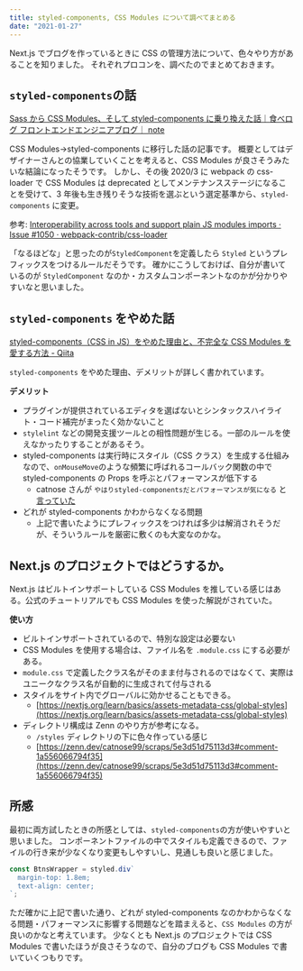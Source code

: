 ```yaml
---
title: styled-components, CSS Modules について調べてまとめる
date: "2021-01-27"
---
```


Next.js でブログを作っているときに CSS の管理方法について、色々やり方があることを知りました。
それぞれプロコンを、調べたのでまとめておきます。

## `styled-components`の話

[Sass から CSS Modules、そして styled-components に乗り換えた話｜食べログ フロントエンドエンジニアブログ｜ note](https://note.com/tabelog_frontend/n/n2541778b81e3)

CSS Modules→styled-components に移行した話の記事です。
概要としてはデザイナーさんとの協業していくことを考えると、CSS Modules が良さそうみたいな結論になったそうです。
しかし、その後 2020/3 に webpack の css-loader で CSS Modules は deprecated としてメンテナンスステージになることを受けて、3 年後も生き残りそうな技術を選ぶという選定基準から、`styled-components` に変更。

参考: [Interoperability across tools and support plain JS modules imports · Issue #1050 · webpack-contrib/css-loader](https://github.com/webpack-contrib/css-loader/issues/1050)

「なるほどな」と思ったのが`StyledComponent`を定義したら `Styled` というプレフィックスをつけるルールだそうです。
確かにこうしておけば、自分が書いているのが `StyledComponent` なのか・カスタムコンポーネントなのかが分かりやすいなと思いました。

## `styled-components` をやめた話

[styled-components（CSS in JS）をやめた理由と、不完全な CSS Modules を愛する方法 - Qiita](https://qiita.com/jagaapple/items/7f74fc32c69f5b731159)

`styled-components` をやめた理由、デメリットが詳しく書かれています。

**デメリット**

- プラグインが提供されているエディタを選ばないとシンタックスハイライト・コード補完がまったく効かないこと
- `stylelint` などの開発支援ツールとの相性問題が生じる。一部のルールを使えなかったりすることがあるそう。
- styled-components は実行時にスタイル（CSS クラス）を生成する仕組みなので、`onMouseMove`のような頻繁に呼ばれるコールバック関数の中で styled-components の Props を呼ぶとパフォーマンスが低下する
  - catnose さんが `やはりstyled-componentsだとパフォーマンスが気になる` と[言っていた](https://zenn.dev/catnose99/scraps/5e3d51d75113d3#comment-eb8276f40cc215)
- どれが styled-components かわからなくなる問題
  - 上記で書いたようにプレフィックスをつければ多少は解消されそうだが、そういうルールを厳密に敷くのも大変なのかな。

## Next.js のプロジェクトではどうするか。

Next.js はビルトインサポートしている CSS Modules を推している感じはある。公式のチュートリアルでも CSS Modules を使った解説がされていた。

**使い方**

- ビルトインサポートされているので、特別な設定は必要ない
- CSS Modules を使用する場合は、ファイル名を `.module.css` にする必要がある。
- `module.css` で定義したクラス名がそのまま付与されるのではなくて、実際はユニークなクラス名が自動的に生成されて付与される
- スタイルをサイト内でグローバルに効かせることもできる。
  - [https://nextjs.org/learn/basics/assets-metadata-css/global-styles](https://nextjs.org/learn/basics/assets-metadata-css/global-styles)
- ディレクトリ構成は Zenn のやり方が参考になる。
  - `/styles` ディレクトリの下に色々作っている感じ
  - [https://zenn.dev/catnose99/scraps/5e3d51d75113d3#comment-1a556066794f35](https://zenn.dev/catnose99/scraps/5e3d51d75113d3#comment-1a556066794f35)

## 所感

最初に両方試したときの所感としては、`styled-components`の方が使いやすいと思いました。
コンポーネントファイルの中でスタイルも定義できるので、ファイルの行き来が少なくなり変更もしやすいし、見通しも良いと感じました。

```js
const BtnsWrapper = styled.div`
  margin-top: 1.8em;
  text-align: center;
`;
```

ただ確かに上記で書いた通り、どれが styled-components なのかわからなくなる問題・パフォーマンスに影響する問題などを踏まえると、`CSS Modules` の方が良いのかなと考えています。
少なくとも Next.js のプロジェクトでは CSS Modules で書いたほうが良さそうなので、自分のブログも CSS Modules で書いていくつもりです。
